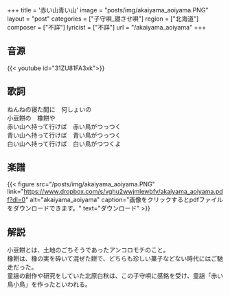 +++
title = '赤い山青い山'
image = "posts/img/akaiyama_aoiyama.PNG"
layout = "post"
categories = ["子守唄_寝させ唄"]
region = ["北海道"]
composer = ["不詳"]
lyricist = ["不詳"]
url = "/akaiyama_aoiyama"
+++

## 音源
{{< youtube id="31ZU81FA3xk">}}

## 歌詞
ねんねの寝た間に　何しょいの  
小豆餅の　橡餅や  
赤い山へ持って行けば　赤い鳥がつっつく  
青い山へ持って行けば　青い鳥がつっつく  
白い山へ持って行けば　白い鳥がつつくよ  

## 楽譜
{{< figure src="/posts/img/akaiyama_aoiyama.PNG" link="https://www.dropbox.com/s/vghu2wwjmlewbfv/akaiyama_aoiyama.pdf?dl=0" alt="akaiyama_aoiyama" caption="画像をクリックするとpdfファイルをダウンロードできます。" text="ダウンロード" >}}

## 解説
小豆餅とは、土地のごちそうであったアンコロモチのこと。  
橡餅は、橡の実を砕いて混ぜた餅で、どちらも珍しい菓子などない時代にはご馳走だった。  
童謡の創作や研究をしていた北原白秋は、この子守唄に感銘を受け、童謡「赤い鳥小鳥」を作ったといわれる。